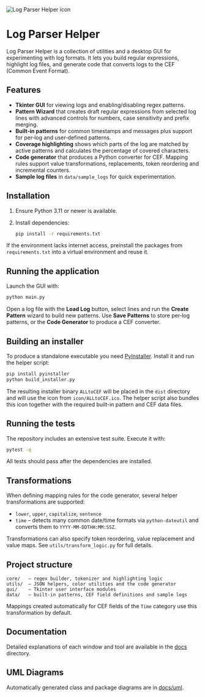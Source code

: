 ![Log Parser Helper icon](icon/ALLtoCEF.ico)

# Log Parser Helper

Log Parser Helper is a collection of utilities and a desktop GUI for
experimenting with log formats. It lets you build regular expressions,
highlight log files, and generate code that converts logs to the CEF
(Common Event Format).

## Features

- **Tkinter GUI** for viewing logs and enabling/disabling regex patterns.
- **Pattern Wizard** that creates draft regular expressions from selected
  log lines with advanced controls for numbers, case sensitivity and
  prefix merging.
- **Built‑in patterns** for common timestamps and messages plus support
  for per‑log and user‑defined patterns.
- **Coverage highlighting** shows which parts of the log are matched by
  active patterns and calculates the percentage of covered characters.
- **Code generator** that produces a Python converter for CEF. Mapping
  rules support value transformations, replacements, token reordering and
  incremental counters.
- **Sample log files** in `data/sample_logs` for quick experimentation.

## Installation

1. Ensure Python 3.11 or newer is available.
2. Install dependencies:

   ```bash
   pip install -r requirements.txt
   ```

If the environment lacks internet access, preinstall the packages from
`requirements.txt` into a virtual environment and reuse it.

## Running the application

Launch the GUI with:

```bash
python main.py
```

Open a log file with the **Load Log** button, select lines and run the
**Create Pattern** wizard to build new patterns. Use **Save Patterns**
to store per‑log patterns, or the **Code Generator** to produce a CEF
converter.

## Building an installer

To produce a standalone executable you need [PyInstaller](https://pyinstaller.org).
Install it and run the helper script:

```bash
pip install pyinstaller
python build_installer.py
```

The resulting installer binary `ALLtoCEF` will be placed in the `dist`
directory and will use the icon from `icon/ALLtoCEF.ico`. The helper script
also bundles this icon together with the required built-in pattern and CEF
data files.

## Running the tests

The repository includes an extensive test suite. Execute it with:

```bash
pytest -q
```

All tests should pass after the dependencies are installed.

## Transformations

When defining mapping rules for the code generator, several helper
transformations are supported:

- `lower`, `upper`, `capitalize`, `sentence`
- `time` – detects many common date/time formats via `python-dateutil`
  and converts them to `YYYY-MM-DDTHH:MM:SSZ`.

Transformations can also specify token reordering, value replacement and
value maps. See `utils/transform_logic.py` for full details.

## Project structure

```
core/   – regex builder, tokenizer and highlighting logic
utils/  – JSON helpers, color utilities and the code generator
gui/    – Tkinter user interface modules
data/   – built‑in patterns, CEF field definitions and sample logs
```

Mappings created automatically for CEF fields of the `Time` category
use this transformation by default.

## Documentation

Detailed explanations of each window and tool are available in the
[docs](docs/) directory.

## UML Diagrams

Automatically generated class and package diagrams are in [docs/uml](docs/uml).

